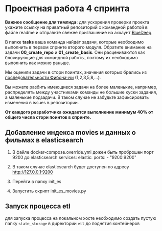 # Проектная работа 4 спринта

**Важное сообщение для тимлида:** для ускорения проверки проекта укажите ссылку на приватный репозиторий с командной работой в файле readme и отправьте свежее приглашение на аккаунт [BlueDeep](https://github.com/BigDeepBlue).

В папке **tasks** ваша команда найдёт задачи, которые необходимо выполнить в первом спринте второго модуля.  Обратите внимание на задачи **00_create_repo** и **01_create_basis**. Они расцениваются как блокирующие для командной работы, поэтому их необходимо выполнить как можно раньше.

Мы оценили задачи в стори поинтах, значения которых брались из [последовательности Фибоначчи](https://ru.wikipedia.org/wiki/Числа_Фибоначчи) (1,2,3,5,8,…).

Вы можете разбить имеющиеся задачи на более маленькие, например, распределять между участниками команды не большие куски задания, а маленькие подзадачи. В таком случае не забудьте зафиксировать изменения в issues в репозитории.

**От каждого разработчика ожидается выполнение минимум 40% от общего числа стори поинтов в спринте.**



## Добавление индекса movies и данных о фильмах в elasticsearch

1) В файле docker-compose.override.yml дожен быть проброшен порт 9200 до elasticsearch
    services:
      elastic:
          ports:
              - "9200:9200"

2) В таком случае elasticsearch будет доступен по адресу http://127.0.0.1:9200

3) Перейти в папку init_es

4) Запустить скрипт init_es_movies.py


## Запуск процесса etl
для запуска процесса на локальном хосте необходимо создать пустую папку ```state_storage``` в директории ```etl``` до поднятия контейнеров